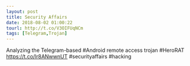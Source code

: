 ```yaml
---
layout: post
title: Security Affairs
date: 2018-08-02 01:00:22
tourl: http://t.co/V3OIFUqNCm
tags: [Telegram,Trojan]
---
```

Analyzing the Telegram-based #Android remote access trojan #HeroRAT
https://t.co/lr8ANwwnUT
#securityaffairs #hacking